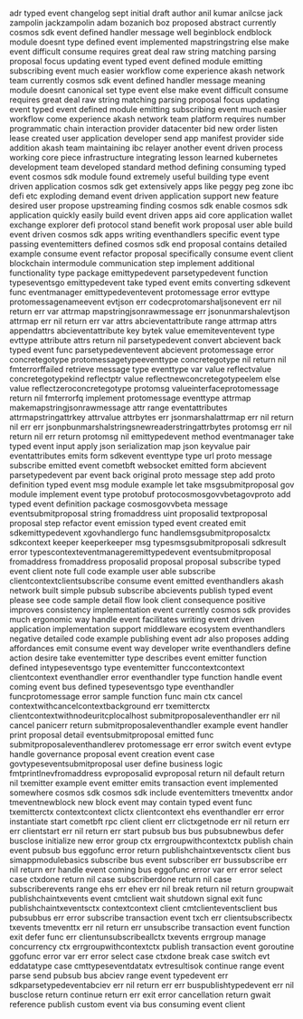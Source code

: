 adr typed event changelog sept initial draft author anil kumar anilcse jack zampolin jackzampolin adam bozanich boz proposed abstract currently cosmos sdk event defined handler message well beginblock endblock module doesnt type defined event implemented mapstringstring else make event difficult consume requires great deal raw string matching parsing proposal focus updating event typed event defined module emitting subscribing event much easier workflow come experience akash network team currently cosmos sdk event defined handler message meaning module doesnt canonical set type event else make event difficult consume requires great deal raw string matching parsing proposal focus updating event typed event defined module emitting subscribing event much easier workflow come experience akash network team platform requires number programmatic chain interaction provider datacenter bid new order listen lease created user application developer send app manifest provider side addition akash team maintaining ibc relayer another event driven process working core piece infrastructure integrating lesson learned kubernetes development team developed standard method defining consuming typed event cosmos sdk module found extremely useful building type event driven application cosmos sdk get extensively apps like peggy peg zone ibc defi etc exploding demand event driven application support new feature desired user propose upstreaming finding cosmos sdk enable cosmos sdk application quickly easily build event driven apps aid core application wallet exchange explorer defi protocol stand benefit work proposal user able build event driven cosmos sdk apps writing eventhandlers specific event type passing eventemitters defined cosmos sdk end proposal contains detailed example consume event refactor proposal specifically consume event client blockchain intermodule communication step implement additional functionality type package emittypedevent parsetypedevent function typeseventsgo emittypedevent take typed event emits converting sdkevent func eventmanager emittypedeventevent protomessage error evttype protomessagenameevent evtjson err codecprotomarshaljsonevent err nil return err var attrmap mapstringjsonrawmessage err jsonunmarshalevtjson attrmap err nil return err var attrs abcieventattribute range attrmap attrs appendattrs abcieventattribute key bytek value ememiteventevent type evttype attribute attrs return nil parsetypedevent convert abcievent back typed event func parsetypedeventevent abcievent protomessage error concretegotype protomessagetypeeventtype concretegotype nil return nil fmterrorffailed retrieve message type eventtype var value reflectvalue concretegotypekind reflectptr value reflectnewconcretegotypeelem else value reflectzeroconcretegotype protomsg valueinterfaceprotomessage return nil fmterrorfq implement protomessage eventtype attrmap makemapstringjsonrawmessage attr range eventattributes attrmapstringattrkey attrvalue attrbytes err jsonmarshalattrmap err nil return nil err err jsonpbunmarshalstringsnewreaderstringattrbytes protomsg err nil return nil err return protomsg nil emittypedevent method eventmanager take typed event input apply json serialization map json keyvalue pair eventattributes emits form sdkevent eventtype type url proto message subscribe emitted event cometbft websocket emitted form abcievent parsetypedevent par event back original proto message step add proto definition typed event msg module example let take msgsubmitproposal gov module implement event type protobuf protocosmosgovvbetagovproto add typed event definition package cosmosgovvbeta message eventsubmitproposal string fromaddress uint proposalid textproposal proposal step refactor event emission typed event created emit sdkemittypedevent xgovhandlergo func handlemsgsubmitproposalctx sdkcontext keeper keeperkeeper msg typesmsgsubmitproposali sdkresult error typescontexteventmanageremittypedevent eventsubmitproposal fromaddress fromaddress proposalid proposal proposal subscribe typed event client note full code example user able subscribe clientcontextclientsubscribe consume event emitted eventhandlers akash network built simple pubsub subscribe abcievents publish typed event please see code sample detail flow look client consequence positive improves consistency implementation event currently cosmos sdk provides much ergonomic way handle event facilitates writing event driven application implementation support middleware ecosystem eventhandlers negative detailed code example publishing event adr also proposes adding affordances emit consume event way developer write eventhandlers define action desire take eventemitter type describes event emitter function defined intypeseventsgo type eventemitter funccontextcontext clientcontext eventhandler error eventhandler type function handle event coming event bus defined typeseventsgo type eventhandler funcprotomessage error sample function func main ctx cancel contextwithcancelcontextbackground err txemitterctx clientcontextwithnodeuritcplocalhost submitproposaleventhandler err nil cancel panicerr return submitproposaleventhandler example event handler print proposal detail eventsubmitproposal emitted func submitproposaleventhandlerev protomessage err error switch event evtype handle governance proposal event creation event case govtypeseventsubmitproposal user define business logic fmtprintlnevfromaddress evproposalid evproposal return nil default return nil txemitter example event emitter emits transaction event implemented somewhere cosmos sdk cosmos sdk include eventemitters tmeventtx andor tmeventnewblock new block event may contain typed event func txemitterctx contextcontext clictx clientcontext ehs eventhandler err error instantiate start cometbft rpc client client err clictxgetnode err nil return err err clientstart err nil return err start pubsub bus bus pubsubnewbus defer busclose initialize new error group ctx errgroupwithcontextctx publish chain event pubsub bus eggofunc error return publishchaintxeventsctx client bus simappmodulebasics subscribe bus event subscriber err bussubscribe err nil return err handle event coming bus eggofunc error var err error select case ctxdone return nil case subscriberdone return nil case subscriberevents range ehs err ehev err nil break return nil return groupwait publishchaintxevents event cmtclient wait shutdown signal exit func publishchaintxeventsctx contextcontext client cmtclienteventsclient bus pubsubbus err error subscribe transaction event txch err clientsubscribectx txevents tmeventtx err nil return err unsubscribe transaction event function exit defer func err clientunsubscribeallctx txevents errgroup manage concurrency ctx errgroupwithcontextctx publish transaction event goroutine ggofunc error var err error select case ctxdone break case switch evt eddatatype case cmttypeseventdatatx evtresultisok continue range event parse send pubsub bus abciev range event typedevent err sdkparsetypedeventabciev err nil return err err buspublishtypedevent err nil busclose return continue return err exit error cancellation return gwait reference publish custom event via bus consuming event client